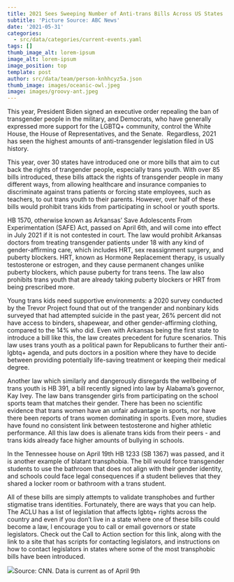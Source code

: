 ```yaml
---
title: 2021 Sees Sweeping Number of Anti-trans Bills Across US States
subtitle: 'Picture Source: ABC News'
date: '2021-05-31'
categories:
  - src/data/categories/current-events.yaml
tags: []
thumb_image_alt: lorem-ipsum
image_alt: lorem-ipsum
image_position: top
template: post
author: src/data/team/person-knhhcyz5a.json
thumb_image: images/oceanic-owl.jpeg
image: images/groovy-ant.jpeg
---
```

This year, President Biden signed an executive order repealing the ban of transgender people in the military, and Democrats, who have generally expressed more support for the LGBTQ+ community, control the White House, the House of Representatives, and the Senate.  Regardless, 2021 has seen the highest amounts of anti-transgender legislation filed in US history.

This year, over 30 states have introduced one or more bills that aim to cut back the rights of trangender people, especially trans youth. With over 85 bills introduced, these bills attack the rights of transgender people in many different ways, from allowing healthcare and insurance companies to discriminate against trans patients or forcing state employees, such as teachers, to out trans youth to their parents. However, over half of these bills would prohibit trans kids from participating in school or youth sports.

HB 1570, otherwise known as Arkansas’ Save Adolescents From Experimentation (SAFE) Act, passed on April 6th, and will come into effect in July 2021 if it is not contested in court. The law would prohibit Arkansas doctors from treating transgender patients under 18 with any kind of gender-affirming care, which includes HRT, sex reassignment surgery, and puberty blockers. HRT, known as Hormone Replacement therapy, is usually testosterone or estrogen, and they cause permanent changes unlike puberty blockers, which pause puberty for trans teens. The law also prohibits trans youth that are already taking puberty blockers or HRT from being prescribed more. 

Young trans kids need supportive environments: a 2020 survey conducted by the Trevor Project found that out of the trangender and nonbinary kids surveyed that had attempted suicide in the past year, 26% percent did not have access to binders, shapewear, and other gender-affirming clothing, compared to the 14% who did. Even with Arkansas being the first state to introduce a bill like this, the law creates precedent for future scenarios. This law uses trans youth as a political pawn for Republicans to further their anti-lgbtq+ agenda, and puts doctors in a position where they have to decide between providing potentially life-saving treatment or keeping their medical degree.

Another law which similarly and dangerously disregards the wellbeing of trans youth is HB 391, a bill recently signed into law by Alabama’s governor, Kay Ivey. The law bans transgender girls from participating on the school sports team that matches their gender. There has been no scientific evidence that trans women have an unfair advantage in sports, nor have there been reports of trans women dominating in sports. Even more, studies have found no consistent link between testosterone and higher athletic performance. All this law does is alienate trans kids from their peers - and trans kids already face higher amounts of bullying in schools.

In the Tennessee house on April 19th HB 1233 (SB 1367) was passed, and it is another example of blatant transphobia. The bill would force transgender students to use the bathroom that does not align with their gender identity, and schools could face legal consequences if a student believes that they shared a locker room or bathroom with a trans student.

All of these bills are simply attempts to validate transphobes and further stigmatise trans identities. Fortunately, there are ways that you can help. The ACLU has a list of legislation that affects lgbtq+ rights across the country and even if you don’t live in a state where one of these bills could become a law, I encourage you to call or email governors or state legislators. Check out the Call to Action section for this link, along with the link to a site that has scripts for contacting legislators, and instructions on how to contact legislators in states where some of the most transphobic bills have been introduced.

![](https://lh6.googleusercontent.com/pa\_5irg7149lMCeSbHSkeEBDw7WDHyt5toXV2gfJ1\_mSUwYkxw-ydPaXWGdyKlYYtJ1P74KvFnVr-mRB_mBOR2Qt_xuMR-VId18BsiFhQgzDPc36sDgoJIla4xZ6HJhDOj5HaJNK)Source: CNN. Data is current as of April 9th
